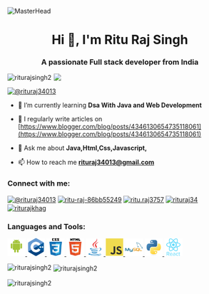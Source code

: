![MasterHead](https://1.bp.blogspot.com/-7A4WynwLsMw/XbBpCXG8fHI/AAAAAAAAMt4/uOa1bpLskYgrwGbllhSu2SDj_Mig8SXJQCLcBGAsYHQ/s1600/2000_600px.gif)
<h1 align="center">Hi 👋, I'm Ritu Raj Singh</h1>
<h3 align="center">A passionate Full stack developer from India</h3>

<p><img align="right" width="400 alt="riturajsingh2 gif image"  src="https://i.pinimg.com/736x/f8/99/f7/f899f7a1ea7169324d7a884a504ee9d2.jpg"/></p>

<p align="left"> <img src="https://komarev.com/ghpvc/?username=riturajsingh2&label=Profile%20views&color=0e75b6&style=flat" alt="riturajsingh2" /> </p>

<p align="left"> <a href="https://twitter.com/@rituraj34013" target="blank"><img src="https://img.shields.io/twitter/follow/@rituraj34013?logo=twitter&style=for-the-badge" alt="@rituraj34013" /></a> </p>

- 🌱 I’m currently learning **Dsa With Java and Web Development**

- 📝 I regularly write articles on [https://www.blogger.com/blog/posts/4346130654735118061](https://www.blogger.com/blog/posts/4346130654735118061)

- 💬 Ask me about **Java,Html,Css,Javascript,**

- 📫 How to reach me **rituraj34013@gmail.com**

<h3 align="left">Connect with me:</h3>
<p align="left">
<a href="https://twitter.com/@rituraj34013" target="blank"><img align="center" src="https://raw.githubusercontent.com/rahuldkjain/github-profile-readme-generator/master/src/images/icons/Social/twitter.svg" alt="@rituraj34013" height="30" width="40" /></a>
<a href="https://linkedin.com/in/ritu-raj-86bb55249" target="blank"><img align="center" src="https://raw.githubusercontent.com/rahuldkjain/github-profile-readme-generator/master/src/images/icons/Social/linked-in-alt.svg" alt="ritu-raj-86bb55249" height="30" width="40" /></a>
<a href="https://instagram.com/ritu.raj3757" target="blank"><img align="center" src="https://raw.githubusercontent.com/rahuldkjain/github-profile-readme-generator/master/src/images/icons/Social/instagram.svg" alt="ritu.raj3757" height="30" width="40" /></a>
<a href="https://www.leetcode.com/rituraj34" target="blank"><img align="center" src="https://raw.githubusercontent.com/rahuldkjain/github-profile-readme-generator/master/src/images/icons/Social/leet-code.svg" alt="rituraj34" height="30" width="40" /></a>
<a href="https://auth.geeksforgeeks.org/user/riturajkhag" target="blank"><img align="center" src="https://raw.githubusercontent.com/rahuldkjain/github-profile-readme-generator/master/src/images/icons/Social/geeks-for-geeks.svg" alt="riturajkhag" height="30" width="40" /></a>
</p>

<h3 align="left">Languages and Tools:</h3>
<p align="left"> <a href="https://developer.android.com" target="_blank" rel="noreferrer"> <img src="https://raw.githubusercontent.com/devicons/devicon/master/icons/android/android-original-wordmark.svg" alt="android" width="40" height="40"/> </a> <a href="https://www.w3schools.com/cpp/" target="_blank" rel="noreferrer"> <img src="https://raw.githubusercontent.com/devicons/devicon/master/icons/cplusplus/cplusplus-original.svg" alt="cplusplus" width="40" height="40"/> </a> <a href="https://www.w3schools.com/css/" target="_blank" rel="noreferrer"> <img src="https://raw.githubusercontent.com/devicons/devicon/master/icons/css3/css3-original-wordmark.svg" alt="css3" width="40" height="40"/> </a> <a href="https://www.w3.org/html/" target="_blank" rel="noreferrer"> <img src="https://raw.githubusercontent.com/devicons/devicon/master/icons/html5/html5-original-wordmark.svg" alt="html5" width="40" height="40"/> </a> <a href="https://www.java.com" target="_blank" rel="noreferrer"> <img src="https://raw.githubusercontent.com/devicons/devicon/master/icons/java/java-original.svg" alt="java" width="40" height="40"/> </a> <a href="https://developer.mozilla.org/en-US/docs/Web/JavaScript" target="_blank" rel="noreferrer"> <img src="https://raw.githubusercontent.com/devicons/devicon/master/icons/javascript/javascript-original.svg" alt="javascript" width="40" height="40"/> </a> <a href="https://www.mysql.com/" target="_blank" rel="noreferrer"> <img src="https://raw.githubusercontent.com/devicons/devicon/master/icons/mysql/mysql-original-wordmark.svg" alt="mysql" width="40" height="40"/> </a> <a href="https://www.python.org" target="_blank" rel="noreferrer"> <img src="https://raw.githubusercontent.com/devicons/devicon/master/icons/python/python-original.svg" alt="python" width="40" height="40"/> </a> <a href="https://reactjs.org/" target="_blank" rel="noreferrer"> <img src="https://raw.githubusercontent.com/devicons/devicon/master/icons/react/react-original-wordmark.svg" alt="react" width="40" height="40"/> </a> </p>

<p><img align="left" src="https://github-readme-stats.vercel.app/api/top-langs?username=riturajsingh2&show_icons=true&locale=en&layout=compact" alt="riturajsingh2" /></p>

<p>&nbsp;<img align="center" src="https://github-readme-stats.vercel.app/api?username=riturajsingh2&show_icons=true&locale=en" alt="riturajsingh2" /></p>

<p><img align="center" src="https://github-readme-streak-stats.herokuapp.com/?user=riturajsingh2&" alt="riturajsingh2" /></p>
